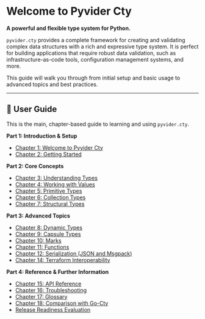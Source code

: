 # Welcome to Pyvider Cty

**A powerful and flexible type system for Python.**

`pyvider.cty` provides a complete framework for creating and validating complex data structures with a rich and expressive type system. It is perfect for building applications that require robust data validation, such as infrastructure-as-code tools, configuration management systems, and more.

This guide will walk you through from initial setup and basic usage to advanced topics and best practices.

---

## 📖 User Guide

This is the main, chapter-based guide to learning and using `pyvider.cty`.

**Part 1: Introduction & Setup**
*   [Chapter 1: Welcome to Pyvider Cty](./guide/ch01_welcome.md)
*   [Chapter 2: Getting Started](./guide/ch02_getting_started.md)

**Part 2: Core Concepts**
*   [Chapter 3: Understanding Types](./guide/ch03_understanding_types.md)
*   [Chapter 4: Working with Values](./guide/ch04_working_with_values.md)
*   [Chapter 5: Primitive Types](./guide/ch05_primitive_types.md)
*   [Chapter 6: Collection Types](./guide/ch06_collection_types.md)
*   [Chapter 7: Structural Types](./guide/ch07_structural_types.md)

**Part 3: Advanced Topics**
*   [Chapter 8: Dynamic Types](./guide/ch08_dynamic_types.md)
*   [Chapter 9: Capsule Types](./guide/ch09_capsule_types.md)
*   [Chapter 10: Marks](./guide/ch10_marks.md)
*   [Chapter 11: Functions](./guide/ch11_functions.md)
*   [Chapter 12: Serialization (JSON and Msgpack)](./guide/ch12_serialization.md)
*   [Chapter 14: Terraform Interoperability](./guide/ch14_terraform_interop.md)

**Part 4: Reference & Further Information**
*   [Chapter 15: API Reference](./guide/ch16_api_reference.md)
*   [Chapter 16: Troubleshooting](./guide/ch18_troubleshooting.md)
*   [Chapter 17: Glossary](./guide/ch19_glossary.md)
*   [Chapter 18: Comparison with Go-Cty](./guide/ch20_go_cty_comparison.md)
*   [Release Readiness Evaluation](./release_readiness.md)
